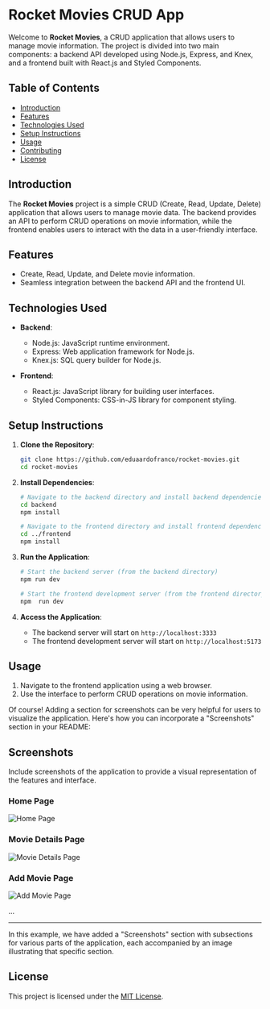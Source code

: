 
# Rocket Movies CRUD App

Welcome to **Rocket Movies**, a CRUD application that allows users to manage movie information. The project is divided into two main components: a backend API developed using Node.js, Express, and Knex, and a frontend built with React.js and Styled Components.

## Table of Contents

- [Introduction](#introduction)
- [Features](#features)
- [Technologies Used](#technologies-used)
- [Setup Instructions](#setup-instructions)
- [Usage](#usage)
- [Contributing](#contributing)
- [License](#license)

## Introduction

The **Rocket Movies** project is a simple CRUD (Create, Read, Update, Delete) application that allows users to manage movie data. The backend provides an API to perform CRUD operations on movie information, while the frontend enables users to interact with the data in a user-friendly interface.

## Features

- Create, Read, Update, and Delete movie information.
- Seamless integration between the backend API and the frontend UI.

## Technologies Used

- **Backend**:
  - Node.js: JavaScript runtime environment.
  - Express: Web application framework for Node.js.
  - Knex.js: SQL query builder for Node.js.
  
- **Frontend**:
  - React.js: JavaScript library for building user interfaces.
  - Styled Components: CSS-in-JS library for component styling.

## Setup Instructions
 
1. **Clone the Repository**:
   ```bash
   git clone https://github.com/eduaardofranco/rocket-movies.git
   cd rocket-movies
   ```

2. **Install Dependencies**:
   ```bash
   # Navigate to the backend directory and install backend dependencies
   cd backend
   npm install

   # Navigate to the frontend directory and install frontend dependencies
   cd ../frontend
   npm install
   ```

3. **Run the Application**:
   ```bash
   # Start the backend server (from the backend directory)
   npm run dev

   # Start the frontend development server (from the frontend directory)
   npm  run dev
   ```

4. **Access the Application**:
   - The backend server will start on `http://localhost:3333`
   - The frontend development server will start on `http://localhost:5173`

## Usage

1. Navigate to the frontend application using a web browser.
2. Use the interface to perform CRUD operations on movie information.

Of course! Adding a section for screenshots can be very helpful for users to visualize the application. Here's how you can incorporate a "Screenshots" section in your README:


## Screenshots

Include screenshots of the application to provide a visual representation of the features and interface.

### Home Page

![Home Page](assts/screenshots/home.png)

### Movie Details Page

![Movie Details Page](assets/screenshots/detail.png)

### Add Movie Page

![Add Movie Page](assets/screenshots/new.png)

...

---

In this example, we have added a "Screenshots" section with subsections for various parts of the application, each accompanied by an image illustrating that specific section.


## License

This project is licensed under the [MIT License](LICENSE).


